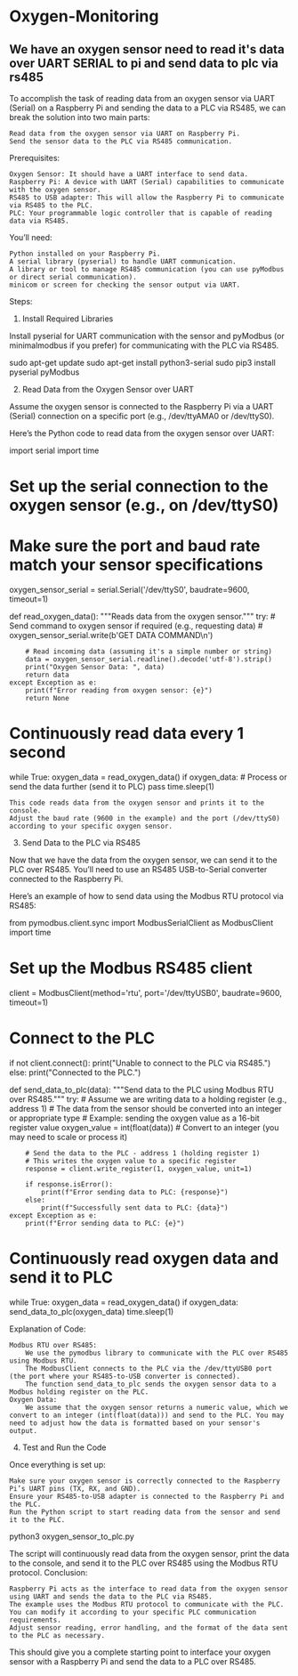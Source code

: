 # Oxygen-Monitoring
We have an oxygen sensor need to read it's data over UART SERIAL to pi and send data to plc via rs485
--
To accomplish the task of reading data from an oxygen sensor via UART (Serial) on a Raspberry Pi and sending the data to a PLC via RS485, we can break the solution into two main parts:

    Read data from the oxygen sensor via UART on Raspberry Pi.
    Send the sensor data to the PLC via RS485 communication.

Prerequisites:

    Oxygen Sensor: It should have a UART interface to send data.
    Raspberry Pi: A device with UART (Serial) capabilities to communicate with the oxygen sensor.
    RS485 to USB adapter: This will allow the Raspberry Pi to communicate via RS485 to the PLC.
    PLC: Your programmable logic controller that is capable of reading data via RS485.

You’ll need:

    Python installed on your Raspberry Pi.
    A serial library (pyserial) to handle UART communication.
    A library or tool to manage RS485 communication (you can use pyModbus or direct serial communication).
    minicom or screen for checking the sensor output via UART.

Steps:
1. Install Required Libraries

Install pyserial for UART communication with the sensor and pyModbus (or minimalmodbus if you prefer) for communicating with the PLC via RS485.

sudo apt-get update
sudo apt-get install python3-serial
sudo pip3 install pyserial pyModbus

2. Read Data from the Oxygen Sensor over UART

Assume the oxygen sensor is connected to the Raspberry Pi via a UART (Serial) connection on a specific port (e.g., /dev/ttyAMA0 or /dev/ttyS0).

Here’s the Python code to read data from the oxygen sensor over UART:

import serial
import time

# Set up the serial connection to the oxygen sensor (e.g., on /dev/ttyS0)
# Make sure the port and baud rate match your sensor specifications
oxygen_sensor_serial = serial.Serial('/dev/ttyS0', baudrate=9600, timeout=1)

def read_oxygen_data():
    """Reads data from the oxygen sensor."""
    try:
        # Send command to oxygen sensor if required (e.g., requesting data)
        # oxygen_sensor_serial.write(b'GET DATA COMMAND\n')

        # Read incoming data (assuming it's a simple number or string)
        data = oxygen_sensor_serial.readline().decode('utf-8').strip()
        print("Oxygen Sensor Data: ", data)
        return data
    except Exception as e:
        print(f"Error reading from oxygen sensor: {e}")
        return None

# Continuously read data every 1 second
while True:
    oxygen_data = read_oxygen_data()
    if oxygen_data:
        # Process or send the data further (send it to PLC)
        pass
    time.sleep(1)

    This code reads data from the oxygen sensor and prints it to the console.
    Adjust the baud rate (9600 in the example) and the port (/dev/ttyS0) according to your specific oxygen sensor.

3. Send Data to the PLC via RS485

Now that we have the data from the oxygen sensor, we can send it to the PLC over RS485. You’ll need to use an RS485 USB-to-Serial converter connected to the Raspberry Pi.

Here’s an example of how to send data using the Modbus RTU protocol via RS485:

from pymodbus.client.sync import ModbusSerialClient as ModbusClient
import time

# Set up the Modbus RS485 client
client = ModbusClient(method='rtu', port='/dev/ttyUSB0', baudrate=9600, timeout=1)

# Connect to the PLC
if not client.connect():
    print("Unable to connect to the PLC via RS485.")
else:
    print("Connected to the PLC.")

def send_data_to_plc(data):
    """Send data to the PLC using Modbus RTU over RS485."""
    try:
        # Assume we are writing data to a holding register (e.g., address 1)
        # The data from the sensor should be converted into an integer or appropriate type
        # Example: sending the oxygen value as a 16-bit register value
        oxygen_value = int(float(data))  # Convert to an integer (you may need to scale or process it)
        
        # Send the data to the PLC - address 1 (holding register 1)
        # This writes the oxygen value to a specific register
        response = client.write_register(1, oxygen_value, unit=1)
        
        if response.isError():
            print(f"Error sending data to PLC: {response}")
        else:
            print(f"Successfully sent data to PLC: {data}")
    except Exception as e:
        print(f"Error sending data to PLC: {e}")

# Continuously read oxygen data and send it to PLC
while True:
    oxygen_data = read_oxygen_data()
    if oxygen_data:
        send_data_to_plc(oxygen_data)
    time.sleep(1)

Explanation of Code:

    Modbus RTU over RS485:
        We use the pymodbus library to communicate with the PLC over RS485 using Modbus RTU.
        The ModbusClient connects to the PLC via the /dev/ttyUSB0 port (the port where your RS485-to-USB converter is connected).
        The function send_data_to_plc sends the oxygen sensor data to a Modbus holding register on the PLC.
    Oxygen Data:
        We assume that the oxygen sensor returns a numeric value, which we convert to an integer (int(float(data))) and send to the PLC. You may need to adjust how the data is formatted based on your sensor's output.

4. Test and Run the Code

Once everything is set up:

    Make sure your oxygen sensor is correctly connected to the Raspberry Pi’s UART pins (TX, RX, and GND).
    Ensure your RS485-to-USB adapter is connected to the Raspberry Pi and the PLC.
    Run the Python script to start reading data from the sensor and send it to the PLC.

python3 oxygen_sensor_to_plc.py

The script will continuously read data from the oxygen sensor, print the data to the console, and send it to the PLC over RS485 using the Modbus RTU protocol.
Conclusion:

    Raspberry Pi acts as the interface to read data from the oxygen sensor using UART and sends the data to the PLC via RS485.
    The example uses the Modbus RTU protocol to communicate with the PLC. You can modify it according to your specific PLC communication requirements.
    Adjust sensor reading, error handling, and the format of the data sent to the PLC as necessary.

This should give you a complete starting point to interface your oxygen sensor with a Raspberry Pi and send the data to a PLC over RS485.
